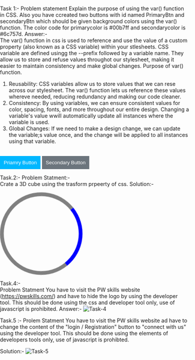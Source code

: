 Task 1:- 
Problem statement 
Explain the purpose of using the var() function in CSS. Also you have ccreated two buttons with id named PrimaryBtn and secondaryBtn which should be given background colors using the var() function. The color code for primarycolor is #00b7ff and secondarycolor is #6c757d.
Answer:-
<br>The var() function in css is used to reference and use the value of a custom property (also known as a CSS variable) within your stlesheets. CSS variable are defined usingg the --prefix followed by a variable name.
They allow us to store and refuse values throughot our stylesheet, making it easier to maintain consistency and make global changes.
Purpose of var() function.
1. Reusability: CSS variables allow us to store values that we can rese across our stylesheet. The var() function lets us reference these values whereve needed, reducing redundancy and making our code cleaner.
2. Consistency: By using variables, we can ensure consistent values for color, spacing, fonts, and more throughout our entire design. Changing a variable's value wwill automatically update all instances where the variable is used.
3. Global Changes: If we need to make a design change, we can update the variable;s value once, and the change will be applied to all instances using that variable.
<br>

<!DOCTYPE html>
<html lang="en">
<head>
    <meta charset="UTF-8">
    <meta name="viewport" content="width=device-width, initial-scale=1.0">
    <title> Task-1</title>
</head>
  <style>
    body{
        margin: 0px;
        padding:0px;
    }
    :root{
        --primarycolor:#00b7ff;
        --secondarycolor:#6c757d;
    }
    button{
        padding: 10px;
        color: white;
        border:none;
    }
    #primaryBtn{
        background-color: var(--primarycolor);
    }
    #secondaryBtn{
        background-color: var(--secondarycolor);
    }
</style>
<body>
        <button id="primaryBtn">Priamry Button </button>
        <button id="secondaryBtn">Secondary Button </button>
</body>
</html>

<br>

Task.2:- 
Problem Statment:- <br>
Crate a 3D cube using the trasform prpeerty of css.
Solution:-  
<!DOCTYPE html>
<html lang="en">
<head>
    <meta charset="UTF-8">
    <meta name="viewport" content="width=device-width, initial-scale=1.0">
    <title>Task 2</title>
    <style>
       
         .screen{ 
            display: flex;
            justify-content: center;
            align-items: center;
            min-height: 100vh;
            margin: 0;
            background-color: #f0f0f0;
        } 
        .cube{

            height: 200px;
            width: 200px;
            position: relative;
            transform-style:preserve-3d;
            transform: rotateX(20deg) rotateY(30deg);
        }
        .face{
            position:absolute;
            height: 200px;
            width: 200px;
            font-weight: bold;
            background-color:rgba(0, 123, 255, 0.7);
            opacity: 0.8;
            border: 1px solid #666;
       display: flex;
       justify-content: center;
       align-items:center;           
        }
        .front{
            transform: translateZ(100px);
        }
        .right{
            transform: rotateY(90deg) translatez(100px);
        }
        .left{
            transform: rotateY(-90deg) translatez(100px);
        }
        .top{
            transform: rotateX(90deg) translateZ(100px);
        }
        .bottom{
            transform:rotateX(-90deg) translateZ(100px);
        }
        .back {
            transform: rotateY(180deg) translateZ(100px);
        }
    </style>
</head>
<body>
    <div class="screen">
        <div class="cube">
            <div class="face front">Front</div>
            <div class="face back">back</div>
            <div class="face right">Right</div>
            <div class="face left">Left</div>
            <div class="face bottom">Bottom</div>
            <div class="face top">Top</div>
        </div>
    </div>
    
</body>
</html>

Task.3:- 
Problem Statment
Create a simple circlar loader which will rotate continuously to look like a loading screen on a website.

Solution:- <!DOCTYPE html>
<html lang="en">
<head>
    <meta charset="UTF-8">
    <meta name="viewport" content="width=device-width, initial-scale=1.0">
    <title>loader</title>
    <style>
        .main{
            height: 100vh;
            display: flex;
            justify-content: center;
            align-items: center;
        }
        .loader{
            height: 200px;
            width: 200px;
            border: 10px solid grey;
            border-radius: 50%;
            border-right-color:blue;
            animation: spin 1s linear infinite;
        }
        @keyframes spin{
            0%{
                transform: rotate(0deg);
            }
            100%{
                transform: rotate(360deg);
            }
        }
    </style>
</head>
<body>
        <div class="main">
            <div class="loader"></div>
        </div>
</body>
</html>

Task.4:-   
Problem Statment
You have to visit the PW skills website (https://pwskills.com/) and have to hide the logo by using the developer tool. This should be done using the css and developer tool only, use of javascript is prohibited.
Answer:- ![Task-4](https://github.com/Vikasrewaria/Advanced-CSS-/assets/144261695/bd93c6f6-f53a-48ba-9fba-6ce53e0e8994)



Task.5 :- 
Prolem Statment
You have to visit the PW skills website ad have to change the content of the "login / Registration" button to "connect with us" using the developer tool. This should be done using the elements of developers tools only, use of javascript is prohibted.

Solution:- ![Task-5](https://github.com/Vikasrewaria/Advanced-CSS-/assets/144261695/16723781-6a95-4909-83af-3b6f23b64f4c)



